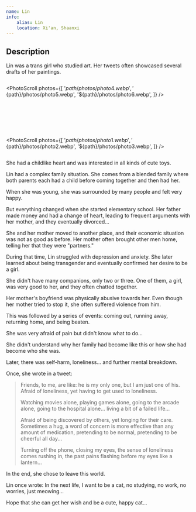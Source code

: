 ```yaml
---
name: Lin
info:
    alias: Lin
    location: Xi'an, Shaanxi
---
```


## Description

Lin was a trans girl who studied art.
Her tweets often showcased several drafts of her paintings.

<div style="display: flex; margin: auto; gap: 80px; flex-direction: row; justify-self: center; justify-content: center; justify-items: center; flex-wrap: wrap">

<PhotoScroll photos={[
    '${path}/photos/photo4.webp',
    '${path}/photos/photo5.webp',
    '${path}/photos/photo6.webp',
]} />

<PhotoScroll photos={[
    '${path}/photos/photo1.webp',
    '${path}/photos/photo2.webp',
    '${path}/photos/photo3.webp',
]} />

</div>

She had a childlike heart and was interested in all kinds of cute toys.

Lin had a complex family situation.
She comes from a blended family where both parents each had a child before coming together and then had her.

When she was young, she was surrounded by many people and felt very happy.

But everything changed when she started elementary school.
Her father made money and had a change of heart, leading to frequent arguments with her mother, and they eventually divorced...

She and her mother moved to another place, and their economic situation was not as good as before. Her mother often brought other men home, telling her that they were "partners."

During that time, Lin struggled with depression and anxiety.
She later learned about being transgender and eventually confirmed her desire to be a girl.

She didn't have many companions, only two or three. One of them, a girl, was very good to her, and they often chatted together.

Her mother's boyfriend was physically abusive towards her. Even though her mother tried to stop it, she often suffered violence from him.

This was followed by a series of events: coming out, running away, returning home, and being beaten.

She was very afraid of pain but didn't know what to do...

She didn't understand why her family had become like this or how she had become who she was.

Later, there was self-harm, loneliness... and further mental breakdown.

Once, she wrote in a tweet:

> Friends, to me, are like: he is my only one, but I am just one of his. Afraid of loneliness, yet having to get used to loneliness.  
>
> Watching movies alone, playing games alone, going to the arcade alone, going to the hospital alone... living a bit of a failed life...  
>
> Afraid of being discovered by others, yet longing for their care. Sometimes a hug, a word of concern is more effective than any amount of medication, pretending to be normal, pretending to be cheerful all day...
>
> Turning off the phone, closing my eyes, the sense of loneliness comes rushing in, the past pains flashing before my eyes like a lantern...  

In the end, she chose to leave this world.

Lin once wrote: In the next life, I want to be a cat, no studying, no work, no worries, just meowing...

Hope that she can get her wish and be a cute, happy cat...

